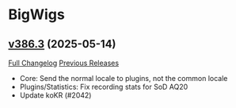 # BigWigs

## [v386.3](https://github.com/BigWigsMods/BigWigs/tree/v386.3) (2025-05-14)
[Full Changelog](https://github.com/BigWigsMods/BigWigs/compare/v386.2...v386.3) [Previous Releases](https://github.com/BigWigsMods/BigWigs/releases)

- Core: Send the normal locale to plugins, not the common locale  
- Plugins/Statistics: Fix recording stats for SoD AQ20  
- Update koKR (#2042)  
